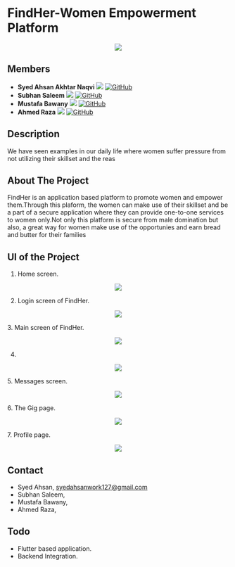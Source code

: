 # FindHer-Women Empowerment Platform
<p align="center">
  <img src="https://user-images.githubusercontent.com/29493186/160464879-39c1044e-92c1-4556-8b5f-31b52c3ee728.png" />
</p>


## Members

* **Syed Ahsan Akhtar Naqvi**
[![](https://i.stack.imgur.com/gVE0j.png)](https://www.linkedin.com/in/ahsannaqvii/)
[![GitHub](https://i.stack.imgur.com/tskMh.png)](https://github.com/)
* **Subhan Saleem**
[![](https://i.stack.imgur.com/gVE0j.png)](https://www.linkedin.com/in/ahsannaqvii/)
[![GitHub](https://i.stack.imgur.com/tskMh.png)](https://github.com/)
* **Mustafa Bawany**
[![](https://i.stack.imgur.com/gVE0j.png)](https://www.linkedin.com/in/ahsannaqvii/)
[![GitHub](https://i.stack.imgur.com/tskMh.png)](https://github.com/)
* **Ahmed Raza**
[![](https://i.stack.imgur.com/gVE0j.png)](https://www.linkedin.com/in/ahsannaqvii/)
[![GitHub](https://i.stack.imgur.com/tskMh.png)](https://github.com/)
  
                           
## Description
We have seen examples in our daily life where women suffer pressure from not utilizing their skillset and the reas

## About The Project
FindHer is an application based platform to promote women and empower them.Through this plaform, the women can make use of their skillset and be a part of a secure application where they can provide one-to-one services to women only.Not only this platform is secure from male domination but also, a great way for women make use of the opportunies and  earn bread and butter for their families 

## UI of the Project
1. Home screen.
<p align="center">
  <img src="https://user-images.githubusercontent.com/29493186/160467983-9a07ad8c-869e-4ae4-888a-00758a9c8d48.png"/>
</p>

2. Login screen of FindHer.
<p align="center">
  <img src="https://user-images.githubusercontent.com/29493186/160464843-e073460f-0263-4c48-8296-fd817a5b86a1.png"/>
</p>
3. Main screen of FindHer.                                                                                                        
<p align="center">
  <img src="https://user-images.githubusercontent.com/29493186/160464849-0bc708a8-4aaf-4420-a12d-978a066c508b.png" />
</p>

4. 
<p align="center">
  <img src="https://user-images.githubusercontent.com/29493186/160464858-1167de71-fef7-43b7-93a6-c421d20f640e.png" />
</p>
5. Messages screen.
<p align="center">
  <img src="https://user-images.githubusercontent.com/29493186/160464863-179f175e-fbeb-410e-b5a0-a968361a2ac7.png" />
</p>
6. The Gig page.
<p align="center">
  <img src="https://user-images.githubusercontent.com/29493186/160464868-3c3425b0-d226-46a6-840f-0e749b8f27cb.png" />
</p>
7. Profile page.
<p align="center">
  <img src="https://user-images.githubusercontent.com/29493186/160464873-f5b1ec87-94fe-4e4d-aba1-87b7c0a318b9.png" />
</p>

 
## Contact
* Syed Ahsan, [syedahsanwork127@gmail.com]()
* Subhan Saleem,[]()
* Mustafa Bawany,[]()
* Ahmed Raza,[]()

## Todo
* Flutter based application.
* Backend Integration.

